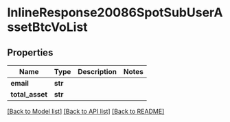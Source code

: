 # InlineResponse20086SpotSubUserAssetBtcVoList

## Properties
Name | Type | Description | Notes
------------ | ------------- | ------------- | -------------
**email** | **str** |  | 
**total_asset** | **str** |  | 

[[Back to Model list]](../README.md#documentation-for-models) [[Back to API list]](../README.md#documentation-for-api-endpoints) [[Back to README]](../README.md)

